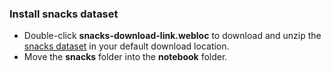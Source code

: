 ### Install snacks dataset

- Double-click **snacks-download-link.webloc** to download and unzip the [snacks dataset](https://wolverine.raywenderlich.com/books/mlt/snacks.zip) in your default download location.
- Move the **snacks** folder into the **notebook** folder.
